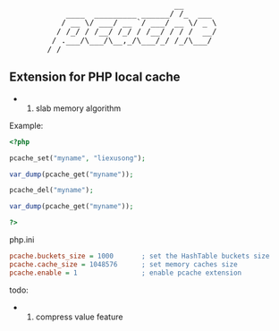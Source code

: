 <pre>
                                   __       
            ____  _________ ______/ /_  ___ 
           / __ \/ ___/ __ `/ ___/ __ \/ _ \
          / /_/ / /__/ /_/ / /__/ / / /  __/
         / .___/\___/\__,_/\___/_/ /_/\___/ 
        /_/                                 
</pre>

Extension for PHP local cache 
-----------------------------

* 1) slab memory algorithm


Example:
```php
<?php

pcache_set("myname", "liexusong");

var_dump(pcache_get("myname"));

pcache_del("myname");

var_dump(pcache_get("myname"));

?>
```

php.ini
```ini
pcache.buckets_size = 1000       ; set the HashTable buckets size
pcache.cache_size = 1048576      ; set memory caches size
pcache.enable = 1                ; enable pcache extension
```

todo:
* 1) compress value feature

